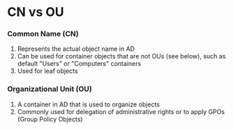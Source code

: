 # CN vs OU

### Common Name (CN)&#x20;

1. Represents the actual object name in AD
2. Can be used for container objects that are not OUs (see below), such as default "Users" or "Computers" containers
3. Used for leaf objects

### Organizational Unit (OU)

1. A container in AD that is used to organize objects
2. Commonly used for delegation of administrative rights or to apply GPOs (Group Policy Objects)&#x20;

